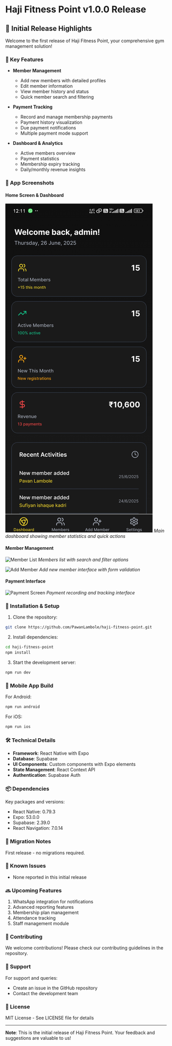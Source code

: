 # Haji Fitness Point v1.0.0 Release

## 🎉 Initial Release Highlights

Welcome to the first release of Haji Fitness Point, your comprehensive gym management solution!

### 📱 Key Features

- **Member Management**
  - Add new members with detailed profiles
  - Edit member information
  - View member history and status
  - Quick member search and filtering

- **Payment Tracking**
  - Record and manage membership payments
  - Payment history visualization
  - Due payment notifications
  - Multiple payment mode support

- **Dashboard & Analytics**
  - Active members overview
  - Payment statistics
  - Membership expiry tracking
  - Daily/monthly revenue insights

### 📸 App Screenshots

#### Home Screen & Dashboard
![Dashboard View](images/dashboard.jpg)
*Main dashboard showing member statistics and quick actions*

#### Member Management
![Member List](images/members.jpg)
*Members list with search and filter options*

![Add Member](images/add-member.jpg)
*Add new member interface with form validation*

#### Payment Interface
![Payment Screen](images/payments.jpg)
*Payment recording and tracking interface*

### 🚀 Installation & Setup

1. Clone the repository:
```bash
git clone https://github.com/PawanLambole/haji-fitness-point.git
```

2. Install dependencies:
```bash
cd haji-fitness-point
npm install
```

3. Start the development server:
```bash
npm run dev
```

### 📱 Mobile App Build

For Android:
```bash
npm run android
```

For iOS:
```bash
npm run ios
```

### 🛠 Technical Details

- **Framework**: React Native with Expo
- **Database**: Supabase
- **UI Components**: Custom components with Expo elements
- **State Management**: React Context API
- **Authentication**: Supabase Auth

### 📦 Dependencies

Key packages and versions:
- React Native: 0.79.3
- Expo: 53.0.0
- Supabase: 2.39.0
- React Navigation: 7.0.14

### 🔄 Migration Notes

First release - no migrations required.

### 🐛 Known Issues

- None reported in this initial release

### 🔜 Upcoming Features

1. WhatsApp integration for notifications
2. Advanced reporting features
3. Membership plan management
4. Attendance tracking
5. Staff management module

### 📝 Contributing

We welcome contributions! Please check our contributing guidelines in the repository.

### 🤝 Support

For support and queries:
- Create an issue in the GitHub repository
- Contact the development team

### 📄 License

MIT License - See LICENSE file for details

---

**Note**: This is the initial release of Haji Fitness Point. Your feedback and suggestions are valuable to us!
